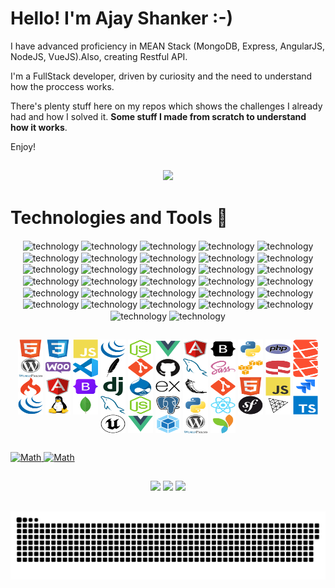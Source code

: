 

# Hello! I'm Ajay Shanker :-)

I have advanced proficiency in MEAN Stack (MongoDB, Express, AngularJS, NodeJS, VueJS).Also, creating Restful API.

I'm a FullStack developer, driven by curiosity and the need to understand how the proccess works. 

There's plenty stuff here on my repos which shows the challenges I already had and how I solved it. **Some stuff I made from scratch to understand how it works**.

Enjoy!

 ##


<!-- most used start -->
<div align="center"> 
 
 <img height="180em" src="https://github-readme-stats.vercel.app/api/top-langs/?username=Matheus2212&layout=compact&langs_count=7&bg_color=101a26&title_color=E4562B&text_color=fff&icon_color=E4562B&hide_border=true"/>
 
</div>
<!-- most used end -->

 ##


<!-- most used start -->

  # Technologies and Tools 🚀
  
<div align="center"> 
     <img align="center" alt="technology" height="20" width="121" src="https://img.shields.io/badge/Language-HTML-informational?style=flat&logo=html5&logoColor=white&color=2bbc8a">
    <img align="center" alt="technology" height="20" width="121" src="https://img.shields.io/badge/Language-CSS-informational?style=flat&logo=css3&logoColor=white&color=2bbc8a">
    <img align="center" alt="technology" height="20" width="121" src="https://img.shields.io/badge/Code-SASS-informational?style=flat&logo=sass&logoColor=white&color=2bbc8a">
    <img align="center" alt="technology" height="20" width="121" src="https://img.shields.io/badge/Language-Javascript-informational?style=flat&logo=javascript&logoColor=white&color=2bbc8a">
    <img align="center" alt="technology" height="20" width="121" src="https://img.shields.io/badge/Language-TypeScript-informational?style=flat&logo=typescript&logoColor=white&color=2bbc8a">
    <img align="center" alt="technology" height="20" width="121" src="https://img.shields.io/badge/Framework-Express-informational?style=flat&logo=express&logoColor=white&color=2bbc8a">
    <img align="center" alt="technology" height="20" width="121" src="https://img.shields.io/badge/Framework-Socket.io-informational?style=flat&logo=Socket.io&logoColor=white&color=2bbc8a">
    <img align="center" alt="technology" height="20" width="121" src="https://img.shields.io/badge/Framework-Node-informational?style=flat&logo=node.js&logoColor=white&color=2bbc8a">
    <img align="center" alt="technology" height="20" width="121" src="https://img.shields.io/badge/Framework-Vue-informational?style=flat&logo=vue.js&logoColor=white&color=2bbc8a">
    <img align="center" alt="technology" height="20" width="121" src="https://img.shields.io/badge/Framework-React-informational?style=flat&logo=react&logoColor=white&color=2bbc8a">
    <img align="center" alt="technology" height="20" width="121" src="https://img.shields.io/badge/Framework-Angular-informational?style=flat&logo=angular&logoColor=white&color=2bbc8a">
    <img align="center" alt="technology" height="20" width="121" src="https://img.shields.io/badge/Database-MySQL-informational?style=flat&logo=mysql&logoColor=white&color=2bbc8a">
    <img align="center" alt="technology" height="20" width="121" src="https://img.shields.io/badge/Database-Postgres-informational?style=flat&logo=postgresql&logoColor=white&color=2bbc8a">
    <img align="center" alt="technology" height="20" width="121" src="https://img.shields.io/badge/Database-MongoDB-informational?style=flat&logo=mongodb&logoColor=white&color=2bbc8a">
    <img align="center" alt="technology" height="20" width="121" src="https://img.shields.io/badge/Framework-GraphQL-informational?style=flat&logo=graphql&logoColor=white&color=2bbc8a">
    <img align="center" alt="technology" height="20" width="121" src="https://img.shields.io/badge/Editor-VSCode-informational?style=flat&logo=visualstudiocode&logoColor=white&color=2bbc8a">
    <img align="center" alt="technology" height="20" width="121" src="https://img.shields.io/badge/Platform-Netlify-informational?style=flat&logo=heroku&logoColor=white&color=2bbc8a">
    <img align="center" alt="technology" height="20" width="121" src="https://img.shields.io/badge/Platform-Heroku-informational?style=flat&logo=netlify&logoColor=white&color=2bbc8a">
    <img align="center" alt="technology" height="20" width="121" src="https://img.shields.io/badge/Platform-Vercel-informational?style=flat&logo=vercel&logoColor=white&color=2bbc8a">
    <img align="center" alt="technology" height="20" width="121" src="https://img.shields.io/badge/Platform-Firebase-informational?style=flat&logo=firebase&logoColor=white&color=2bbc8a">
    <img align="center" alt="technology" height="20" width="121" src="https://img.shields.io/badge/Platform-Python-informational?style=flat&logo=python&logoColor=white&color=2bbc8a">
    <img align="center" alt="technology" height="20" width="121" src="https://img.shields.io/badge/Platform-Flask-informational?style=flat&logo=flask&logoColor=white&color=2bbc8a">
    <img align="center" alt="technology" height="20" width="121" src="https://img.shields.io/badge/Platform-FastAPI-informational?style=flat&logo=fastapi&logoColor=white&color=2bbc8a">
    <img align="center" alt="technology" height="20" width="121" src="https://img.shields.io/badge/Platform-Django-informational?style=flat&logo=django&logoColor=white&color=2bbc8a">
    <img align="center" alt="technology" height="20" width="121" src="https://img.shields.io/badge/Platform-Laravel-informational?style=flat&logo=laravel&logoColor=white&color=2bbc8a">
    <img align="center" alt="technology" height="20" width="121" src="https://img.shields.io/badge/Framework-CodeIgniter-informational?style=flat&logo=codeIgniter&logoColor=white&color=2bbc8a">
    <img align="center" alt="technology" height="20" width="121" src="https://img.shields.io/badge/Framework-CakePHP-informational?style=flat&logo=cakephp&logoColor=white&color=2bbc8a">
    <img align="center" alt="technology" height="20" width="121" src="https://img.shields.io/badge/Framework-Symfony-informational?style=flat&logo=symfony&logoColor=white&color=2bbc8a">
    <img align="center" alt="technology" height="20" width="121" src="https://img.shields.io/badge/Platform-Webpack-informational?style=flat&logo=webpack&logoColor=white&color=2bbc8a">
    <img align="center" alt="technology" height="20" width="121" src="https://img.shields.io/badge/Framework-Three.js-informational?style=flat&logo=three.js&logoColor=white&color=2bbc8a">
    <img align="center" alt="technology" height="20" width="121" src="https://img.shields.io/badge/Platform-UnrealEngine-informational?style=flat&logo=unrealengine&logoColor=white&color=2bbc8a">
    <img align="center" alt="technology" height="20" width="121" src="https://img.shields.io/badge/Platform-UnrealEngine-informational?style=flat&logo=unrealengine&logoColor=white&color=2bbc8a">
</div>


 ##


<!-- icons start -->
<div align="center">
  
  <img align="center" alt="Math-HTML" height="30" width="40" src="https://raw.githubusercontent.com/devicons/devicon/master/icons/html5/html5-original.svg">
  
  <img align="center" alt="Math-CSS" height="30" width="40" src="https://raw.githubusercontent.com/devicons/devicon/master/icons/css3/css3-original.svg">
  
  <img align="center" alt="Math-Js" height="30" width="40" src="https://raw.githubusercontent.com/devicons/devicon/master/icons/javascript/javascript-plain.svg">
  
  <img align="center" alt="Math-jQuery" height="30" width="40" src="https://raw.githubusercontent.com/devicons/devicon/master/icons/jquery/jquery-plain.svg">
  
  <img align="center" alt="Math-Nodejs" height="30" width="40" src="https://raw.githubusercontent.com/devicons/devicon/master/icons/nodejs/nodejs-plain.svg">
  
  <img align="center" alt="Math-Vue" height="30" width="40" src="https://raw.githubusercontent.com/devicons/devicon/master/icons/vuejs/vuejs-original.svg">
  
  <img align="center" alt="Math-Angular" height="30" width="40" src="https://raw.githubusercontent.com/devicons/devicon/master/icons/angularjs/angularjs-original.svg">
  
  <img align="center" alt="Math-Bootstrap" height="30" width="40" src="https://raw.githubusercontent.com/devicons/devicon/master/icons/bootstrap/bootstrap-plain.svg">
  
  <img align="center" alt="Math-Python" height="30" width="40" src="https://raw.githubusercontent.com/devicons/devicon/master/icons/python/python-original.svg">
  
  <img align="center" alt="Math-Php" height="30" width="40" src="https://raw.githubusercontent.com/devicons/devicon/master/icons/php/php-original.svg">
  
  <img align="center" alt="Math-Laravel" height="30" width="40" src="https://raw.githubusercontent.com/devicons/devicon/master/icons/laravel/laravel-plain.svg">
  
  <img align="center" alt="Math-Wordpres" height="30" width="40" src="https://raw.githubusercontent.com/devicons/devicon/master/icons/wordpress/wordpress-original.svg">
  
  <img align="center" alt="Math-Woocommerce" height="30" width="40" src="https://raw.githubusercontent.com/devicons/devicon/master/icons/woocommerce/woocommerce-plain.svg">
  
  <img align="center" alt="Math-VScode" height="30" width="40" src="https://raw.githubusercontent.com/devicons/devicon/master/icons/vscode/vscode-original.svg">
  
  <img align="center" alt="Math-Apache" height="30" width="40" src="https://raw.githubusercontent.com/devicons/devicon/master/icons/apache/apache-plain.svg">
  
  <img align="center" alt="Math-Git" height="30" width="40" src="https://raw.githubusercontent.com/devicons/devicon/master/icons/git/git-plain.svg">
  
  <img align="center" alt="Math-Github" height="30" width="40" src="https://raw.githubusercontent.com/devicons/devicon/master/icons/github/github-original.svg">
  
  <img align="center" alt="Math-Mysql" height="30" width="40" src="https://raw.githubusercontent.com/devicons/devicon/master/icons/mysql/mysql-plain.svg">
  
  <img align="center" alt="Math-Sass" height="30" width="40" src="https://raw.githubusercontent.com/devicons/devicon/master/icons/sass/sass-original.svg">
  
    
  <img align="center" alt="Math-AWS" height="30" width="40" src="https://raw.githubusercontent.com/devicons/devicon/master/icons/amazonwebservices/amazonwebservices-original.svg">
  
  <img align="center" alt="Math-cakephp" height="30" width="40" src="https://raw.githubusercontent.com/devicons/devicon/master/icons/cakephp/cakephp-original.svg">
  
  <img align="center" alt="Math-laravel" height="30" width="40" src="https://raw.githubusercontent.com/devicons/devicon/master/icons/laravel/laravel-plain.svg">
  
  <img align="center" alt="Math-codeigniter" height="30" width="40" src="https://raw.githubusercontent.com/devicons/devicon/master/icons/codeigniter/codeigniter-plain.svg">
  
  <img align="center" alt="Math-angular" height="30" width="40" src="https://github.com/devicons/devicon/blob/master/icons/angularjs/angularjs-original.svg">
  
  <img align="center" alt="Math-bootstrap" height="30" width="40" src="https://raw.githubusercontent.com/devicons/devicon/master/icons/bootstrap/bootstrap-original.svg">
  
  <img align="center" alt="Math-django" height="30" width="40" src="https://raw.githubusercontent.com/devicons/devicon/master/icons/django/django-plain.svg">
  
  <img align="center" alt="Math-drupal" height="30" width="40" src="https://raw.githubusercontent.com/devicons/devicon/master/icons/drupal/drupal-original.svg">
  
  <img align="center" alt="Math-express" height="30" width="40" src="https://raw.githubusercontent.com/devicons/devicon/master/icons/express/express-original.svg">
  
  <img align="center" alt="Math-flask" height="30" width="40" src="https://raw.githubusercontent.com/devicons/devicon/master/icons/flask/flask-original.svg">
  
  <img align="center" alt="Math-git" height="30" width="40" src="https://raw.githubusercontent.com/devicons/devicon/master/icons/git/git-original.svg">
  
  <img align="center" alt="Math-html5" height="30" width="40" src="https://raw.githubusercontent.com/devicons/devicon/master/icons/html5/html5-original.svg">
  
  <img align="center" alt="Math-javascript" height="30" width="40" src="https://raw.githubusercontent.com/devicons/devicon/master/icons/javascript/javascript-original.svg">
  
  <img align="center" alt="Math-jira" height="30" width="40" src="https://raw.githubusercontent.com/devicons/devicon/master/icons/jira/jira-original.svg">
  
  <img align="center" alt="Math-jquery" height="30" width="40" src="https://raw.githubusercontent.com/devicons/devicon/master/icons/jquery/jquery-original.svg">
  
  <img align="center" alt="Math-linux" height="30" width="40" src="https://raw.githubusercontent.com/devicons/devicon/master/icons/linux/linux-original.svg">
  
  <img align="center" alt="Math-mongodb" height="30" width="40" src="https://raw.githubusercontent.com/devicons/devicon/master/icons/mongodb/mongodb-original.svg">
  
  <img align="center" alt="Math-mysql" height="30" width="40" src="https://raw.githubusercontent.com/devicons/devicon/master/icons/mysql/mysql-original.svg">
  
  <img align="center" alt="Math-nodejs" height="30" width="40" src="https://raw.githubusercontent.com/devicons/devicon/master/icons/nodejs/nodejs-original.svg">
  
  <img align="center" alt="Math-postgresql" height="30" width="40" src="https://raw.githubusercontent.com/devicons/devicon/master/icons/postgresql/postgresql-original.svg">
  
  <img align="center" alt="Math-python" height="30" width="40" src="https://raw.githubusercontent.com/devicons/devicon/master/icons/python/python-original.svg">
  
  <img align="center" alt="Math-react" height="30" width="40" src="https://raw.githubusercontent.com/devicons/devicon/master/icons/react/react-original.svg">
  
  <img align="center" alt="Math-symfony" height="30" width="40" src="https://raw.githubusercontent.com/devicons/devicon/master/icons/symfony/symfony-original.svg">
  
  <img align="center" alt="Math-threejs" height="30" width="40" src="https://raw.githubusercontent.com/devicons/devicon/master/icons/threejs/threejs-original.svg">
  
  <img align="center" alt="Math-typescript" height="30" width="40" src="https://raw.githubusercontent.com/devicons/devicon/master/icons/typescript/typescript-original.svg">
  
  <img align="center" alt="Math-unrealengine" height="30" width="40" src="https://raw.githubusercontent.com/devicons/devicon/master/icons/unrealengine/unrealengine-original.svg">
  
  <img align="center" alt="Math-vuejs" height="30" width="40" src="https://raw.githubusercontent.com/devicons/devicon/master/icons/vuejs/vuejs-original.svg">
  
  <img align="center" alt="Math-webpack" height="30" width="40" src="https://raw.githubusercontent.com/devicons/devicon/master/icons/webpack/webpack-original.svg">
  
  <img align="center" alt="Math-wordpress" height="30" width="40" src="https://raw.githubusercontent.com/devicons/devicon/master/icons/wordpress/wordpress-original.svg">
  
  <img align="center" alt="Math-yii" height="30" width="40" src="https://raw.githubusercontent.com/devicons/devicon/master/icons/yii/yii-original.svg">
  
</div>

<!-- icons end -->

##

<!-- stats start -->
<div>
  <a href="https://github.com/AjayShanker" align="center">
   
   <img width="49%" height="180em" src="https://github-readme-streak-stats.herokuapp.com?user=AjayShanker&theme=tokyonight&hide_border=true&background=101A26&stroke=FFFFFF&border=FFFFFF&ring=E4562B&fire=1051E5&currStreakNum=FFFFFF&sideNums=FFFFFF&currStreakLabel=FFFFFF&sideLabels=FFFFFF&dates=1051E5" alt="Math" />
   
   <img width="49%" height="180em" src="https://github-readme-stats.vercel.app/api?username=AjayShanker&theme=tokyonight&show_icons=true&include_all_commits=true&count_private=true&bg_color=101a26&title_color=E4562B&text_color=fff&icon_color=1051E5&hide_border=true" alt="Math"/>
      
 </a>
</div>

<!-- stats end -->
  
  ##
 
 <!-- social start -->
<div align="center">
  <a href="https://twitter.com/sr_phpdeveloper" target="_blank"><img src="https://img.shields.io/badge/-Twitter-%23E4405F?style=for-the-badge&logo=twitter&logoColor=white" target="_blank"></a>
  <a href = "mailto:ajayshanker18@gmail.com"><img src="https://img.shields.io/badge/-Gmail-%23333?style=for-the-badge&logo=gmail&logoColor=white" target="_blank"></a>
  <a href="https://in.linkedin.com/in/seniorphpprogrammer/" target="_blank"><img src="https://img.shields.io/badge/-LinkedIn-%230077B5?style=for-the-badge&logo=linkedin&logoColor=white" target="_blank"></a> 
 
 <!-- social end -->
 
 ##
 
  ![Snake animation](https://raw.githubusercontent.com/AjayShanker/AjayShanker/main/github-contribution-grid-snake.svg)
 
</div>

